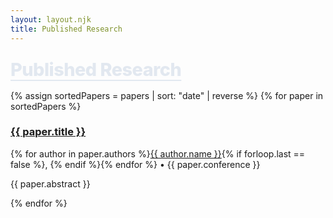 ```yaml
---
layout: layout.njk
title: Published Research
---
```

<style>
  h2 {
    font-family: 'Inter', sans-serif;
    font-weight: 800;
    color: #e2e8f0;
    font-size: 1.8rem;
    letter-spacing: -0.5px;
    margin: 1.5rem 0 1rem;
    text-decoration: underline;
    text-underline-offset: 6px; /* Push underline away from text for a cleaner look */
  }
</style>

<h2>Published Research</h2>

<div class="papers-list">
  {% assign sortedPapers = papers | sort: "date" | reverse %}
  {% for paper in sortedPapers %}
    <div class="paper-card">
      <h3><a href="{{ paper.link }}" target="_blank">{{ paper.title }}</a></h3>
      <p class="meta authors-inline">
        {% for author in paper.authors %}<a href="{{ author.profile }}" target="_blank">{{ author.name }}</a>{% if forloop.last == false %}, {% endif %}{% endfor %}
        • {{ paper.conference }}
      </p>
      <p class="abstract">{{ paper.abstract }}</p>
    </div>
  {% endfor %}
</div>

